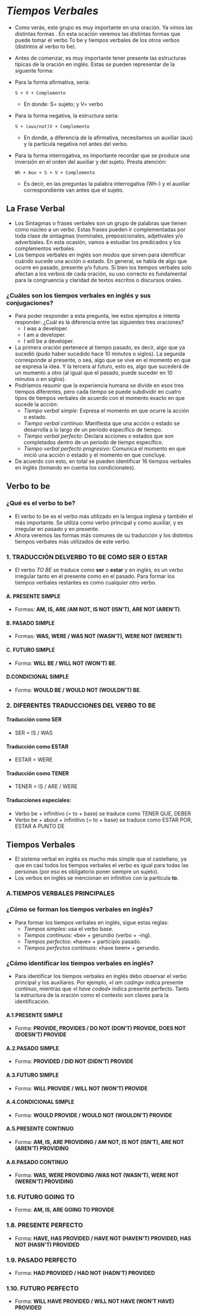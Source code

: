 # ***Tiempos Verbales***
- Como verás, este grupo es muy importante en una oración. Ya vimos las distintas formas . En esta ocación veremos las  distintas formas que puede tomar el verbo To be y tiempos verbales de los otros verbos (distintos al verbo to be).
- Antes de comenzar, es muy importante tener presente las estructuras típicas de la oración en inglés. Estas se pueden representar de la siguente forma:

- Para la forma afirmativa, sería:

      S + V + Complemento
  - En donde: S= sujeto; y   V= verbo

- Para la forma negativa, la estructura sería: 

      S + (aux/not)V + Complemento
  - En donde, a diferencia de la afirmativa, necesitamos un auxiliar (aux) y la partícula negativa not antes del verbo.

- Para la forma interrogativa, es importante recordar que se produce una inversión en el orden del auxiliar y del sujeto. Presta atención:

      Wh + Aux + S + V + Complemento
  - Es decir, en las preguntas la palabra interrogativa (Wh-) y el auxiliar correspondiente van antes que el sujeto.

## La Frase Verbal
- Los Sintagmas o frases verbales son un grupo de palabras que tienen como núcleo a un verbo. Estas frases pueden ir complementadas por toda clase de sintagmas (nominales, preposicionales, adjetivales y/o adverbiales. En esta ocasión, vamos a estudiar los predicados y los complementos verbales.
- Los tiempos verbales en inglés son modos que sirven para identificar cuándo sucede una acción o estado. En general, se habla de algo que ocurre en pasado, presente y/o futuro. Si bien los tiempos verbales solo afectan a los verbos de cada oración, su uso correcto es fundamental para la congruencia y claridad de textos escritos o discursos orales.

### ¿Cuáles son los tiempos verbales en inglés y sus conjugaciones?
- Para poder responder a esta pregunta, lee estos ejemplos e intenta responder: ¿Cuál es la diferencia entre las siguientes tres oraciones? 
  - I was a developer.
  - I am a developer.
  - I will be a developer.
- La primera oración pertenece al tiempo pasado, es decir, algo que ya sucedió (pudo haber sucedido hace 10 minutos o siglos). La segunda corresponde al presente, o sea, algo que se vive en el momento en que se expresa la idea. Y la tercera al futuro, esto es, algo que sucederá de un momento a otro (al igual que el pasado, puede suceder en 10 minutos o en siglos).
- Podríamos resumir que la experiencia humana se divide en esos tres tiempos diferentes, pero cada tiempo se puede 
subdividir en cuatro tipos de tiempos verbales de acuerdo con el momento exacto en que sucede la acción:
  - *Tiempo verbal simple*: Expresa el momento en que ocurre la acción o estado.
  - *Tiempo verbal continuo*: Manifiesta que una acción o estado se desarrolla a lo largo de un periodo específico de tiempo.
  - *Tiempo verbal perfecto*: Declara acciones o estados que son completados dentro de un periodo de tiempo específico.
  - *Tiempo verbal perfecto progresivo*: Comunica el momento en que inició una acción o estado y el momento en que concluye.
- De acuerdo con esto, en total se pueden identificar 16 tiempos verbales en inglés (tomando en cuenta los condicionales).

## Verbo to be 
### ¿Qué es el verbo to be?
- El verbo to be es el verbo más utilizado en la lengua inglesa y también el más importante. Se utiliza como verbo principal y como auxiliar, y es irregular en pasado y en presente. 
- Ahora veremos las formas más comunes de su traducción y los distintos tiempos verbales más utilizados de este verbo.
### 1. TRADUCCIÓN DELVERBO TO BE COMO SER O ESTAR
- El verbo *TO BE* se traduce como **ser** o **estar** y en inglés, es un verbo irregular tanto en el presente como en el pasado. Para formar los tiempos verbales restantes es como cualquier otro verbo.
#### A. PRESENTE SIMPLE
- Formas: **AM, IS, ARE /AM NOT, IS NOT (ISN’T), ARE NOT (AREN’T)**.
#### B. PASADO SIMPLE
- Formas: **WAS, WERE / WAS NOT (WASN’T), WERE NOT (WEREN’T)**.
#### C. FUTURO SIMPLE
- Forma: **WILL BE / WILL NOT (WON’T) BE**.
#### D.CONDICIONAL SIMPLE
- Forma: **WOULD BE / WOULD NOT (WOULDN’T) BE**.

### 2. DIFERENTES TRADUCCIONES DEL VERBO TO BE
#### Traducción como SER
- SER = IS / WAS
#### Traducción como ESTAR
- ESTAR = WERE
#### Traducción como TENER
- TENER = IS / ARE / WERE
#### Traducciones especiales:
- Verbo be + infinitivo (= to + base) se traduce como TENER QUE, DEBER
- Verbo be + about + infinitivo (= to + base) se traduce como ESTAR POR, ESTAR A PUNTO DE

## Tiempos Verbales
- El sistema verbal en inglés es mucho más simple que el castellano, ya que en casi todos los tiempos verbales el verbo es igual para todas las personas (por eso es obligatorio poner siempre un sujeto).
- Los verbos en inglés se mencionan en infinitivo con la partícula **to**.

### A.TIEMPOS VERBALES PRINCIPALES
### ¿Cómo se forman los tiempos verbales en inglés?
- Para formar los tiempos verbales en inglés, sigue estas reglas:
  - *Tiempos simples*: usa el verbo base.
  - *Tiempos continuos*: «be» + gerundio (verbo + -ing).
  - *Tiempos perfectos*: «have» + participio pasado.
  - *Tiempos perfectos continuos*: «have been» + gerundio.

### ¿Cómo identificar los tiempos verbales en inglés?
- Para identificar los tiempos verbales en inglés debo observar el verbo principal y los auxiliares. Por ejemplo, *«I am coding»* indica presente continuo, mientras que *«I have coded»* indica presente perfecto. Tanto la estructura de la oración como el contexto son claves para la identificación.
#### A.1.PRESENTE SIMPLE
- Forma: **PROVIDE, PROVIDES / DO NOT (DON’T) PROVIDE, DOES NOT (DOESN’T) PROVIDE**
#### A.2.PASADO SIMPLE
- Forma: **PROVIDED / DID NOT (DIDN’T) PROVIDE**
#### A.3.FUTURO SIMPLE
- Forma: **WILL PROVIDE / WILL NOT (WON’T) PROVIDE**
#### A.4.CONDICIONAL SIMPLE
- Forma: **WOULD PROVIDE / WOULD NOT (WOULDN’T) PROVIDE**
#### A.5.PRESENTE CONTINUO
- Forma: **AM, IS, ARE PROVIDING / AM NOT, IS NOT (ISN’T), ARE NOT (AREN’T) PROVIDING**
#### A.6.PASADO CONTINUO
- Forma: **WAS, WERE PROVIDING /WAS NOT (WASN’T), WERE NOT (WEREN’T) PROVIDING**

### 1.6. FUTURO GOING TO
- Forma: **AM, IS, ARE GOING TO PROVIDE**
### 1.8. PRESENTE PERFECTO
- Forma: **HAVE, HAS PROVIDED / HAVE NOT (HAVEN’T) PROVIDED, HAS NOT (HASN’T) PROVIDED**
### 1.9. PASADO PERFECTO
- Forma: **HAD PROVIDED / HAD NOT (HADN’T) PROVIDED**
### 1.10. FUTURO PERFECTO
- Forma: **WILL HAVE PROVIDED / WILL NOT HAVE (WON’T HAVE) PROVIDED**
